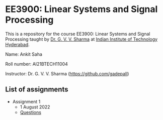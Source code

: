 # EE3900: Linear Systems and Signal Processing
This is a repository for the course EE3900: Linear Systems and Signal Processing taught by [Dr. G. V. V. Sharma](https://www.iith.ac.in/~gadepall/) at [Indian Institute of Technology Hyderabad](https://iith.ac.in/).

Name: Ankit Saha

Roll number: AI21BTECH11004

Instructor: Dr. G. V. V. Sharma (https://github.com/gadepall)

## List of assignments
- Assignment 1 
  - 1 August 2022
  - [Questions](https://github.com/gadepall/EE3900-2022/blob/main/filter/main.pdf)
